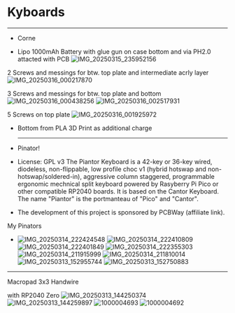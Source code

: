# Kyboards
----------------------------------------------------------
- Corne
  
- Lipo 1000mAh Battery with glue gun on case bottom and via PH2.0 attacted with PCB
![IMG_20250315_235952156](https://github.com/user-attachments/assets/d2875db3-3339-49da-b68a-9b1dcacd7651)

2 Screws and messings for btw. top plate and intermediate acrly layer
   ![IMG_20250316_000217870](https://github.com/user-attachments/assets/5daf0c22-c170-4e81-b92d-bf1a3fdb19ec)

3 Screws and messings for btw. top plate and bottom 
   ![IMG_20250316_000438256](https://github.com/user-attachments/assets/1260c127-51c0-4d93-9053-63ee91074d05)
![IMG_20250316_002517931](https://github.com/user-attachments/assets/2ad847fc-11ed-40d9-a3bc-ae1cd1ee4833)

5 Screws on top plate
![IMG_20250316_001925972](https://github.com/user-attachments/assets/0561d1d9-04cc-40c0-a187-c6fdc7750eb5)

- Bottom from PLA 3D Print as additional charge

  -------------------------------------------------------------------------------------------------------------
- Pinator!


- License: GPL v3
The Piantor Keyboard is a 42-key or 36-key wired, diodeless, non-flippable, low profile choc v1 (hybrid hotswap and non-hotswap/soldered-in), aggressive column staggered, programmable ergonomic mechnical split keyboard powered by Rasyberry Pi Pico or other compatible RP2040 boards. It is based on the Cantor Keyboard. The name "Piantor" is the portmanteau of "Pico" and "Cantor".

- The development of this project is sponsored by PCBWay (affiliate link).

My Pinators
- ![IMG_20250314_222424548](https://github.com/user-attachments/assets/c6377fd8-eefe-449a-9d9c-c8fdac3bc70d)
![IMG_20250314_222410809](https://github.com/user-attachments/assets/bcd2b767-a18c-44b1-b26b-1f8c87438d00)
![IMG_20250314_222401849](https://github.com/user-attachments/assets/6d40c165-03a7-4b3f-b1bd-ba9bd2c46fd5)
![IMG_20250314_222355303](https://github.com/user-attachments/assets/5c804816-bc42-4e71-b6a8-201562893b5e)
![IMG_20250314_211915999](https://github.com/user-attachments/assets/b601f622-4756-495e-aa4b-77e3ac2c9040)
![IMG_20250314_211810014](https://github.com/user-attachments/assets/07c302b9-b98d-4615-92f5-a6ef09af2def)
![IMG_20250313_152955744](https://github.com/user-attachments/assets/a281da53-6960-4e87-bdfb-3a4eaff7003f)
![IMG_20250313_152750883](https://github.com/user-attachments/assets/33e72804-01f0-4b1b-90ea-7114e2ec3879)
---------------------------------
Macropad 3x3 Handwire

with RP2040 Zero
![IMG_20250313_144250374](https://github.com/user-attachments/assets/ff2d0c8e-9d17-4e18-b739-ea4b4fe8e985)
![IMG_20250313_144259897](https://github.com/user-attachments/assets/c3bd874f-e5cb-45c2-b3e7-0446d8c31e8c)
![1000004693](https://github.com/user-attachments/assets/0897bf8c-f920-4b50-9a67-7ac5fa111cd2)
![1000004692](https://github.com/user-attachments/assets/a7425337-f2b4-47ea-812e-445c9285351a)


